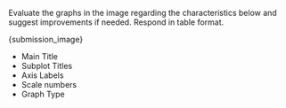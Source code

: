 Evaluate the graphs in the image regarding the characteristics below and suggest improvements if needed. Respond in table format.

{submission_image}

- Main Title
- Subplot Titles
- Axis Labels
- Scale numbers
- Graph Type
